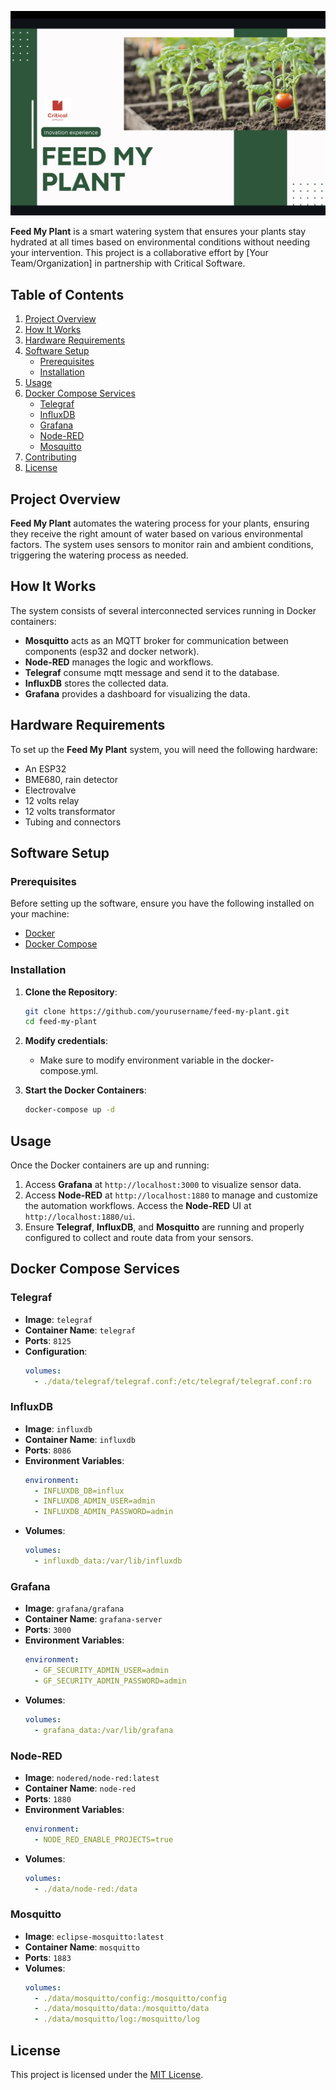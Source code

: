 ![Alt text](cover.png)

**Feed My Plant** is a smart watering system that ensures your plants stay hydrated at all times based on environmental conditions without needing your intervention. This project is a collaborative effort by [Your Team/Organization] in partnership with Critical Software.

## Table of Contents
1. [Project Overview](#project-overview)
2. [How It Works](#how-it-works)
3. [Hardware Requirements](#hardware-requirements)
4. [Software Setup](#software-setup)
    - [Prerequisites](#prerequisites)
    - [Installation](#installation)
5. [Usage](#usage)
6. [Docker Compose Services](#docker-compose-services)
    - [Telegraf](#telegraf)
    - [InfluxDB](#influxdb)
    - [Grafana](#grafana)
    - [Node-RED](#node-red)
    - [Mosquitto](#mosquitto)
7. [Contributing](#contributing)
8. [License](#license)

## Project Overview

**Feed My Plant** automates the watering process for your plants, ensuring they receive the right amount of water based on various environmental factors. The system uses sensors to monitor rain and ambient conditions, triggering the watering process as needed.

## How It Works

The system consists of several interconnected services running in Docker containers:
- **Mosquitto** acts as an MQTT broker for communication between components (esp32 and docker network).
- **Node-RED** manages the logic and workflows.
- **Telegraf** consume mqtt message and send it to the database.
- **InfluxDB** stores the collected data.
- **Grafana** provides a dashboard for visualizing the data.

## Hardware Requirements

To set up the **Feed My Plant** system, you will need the following hardware:
- An ESP32
- BME680, rain detector
- Electrovalve
- 12 volts relay
- 12 volts transformator
- Tubing and connectors

## Software Setup

### Prerequisites

Before setting up the software, ensure you have the following installed on your machine:
- [Docker](https://docs.docker.com/get-docker/)
- [Docker Compose](https://docs.docker.com/compose/install/)

### Installation

1. **Clone the Repository**:
    ```sh
    git clone https://github.com/yourusername/feed-my-plant.git
    cd feed-my-plant
    ```

2. **Modify credentials**:

    - Make sure to modify environment variable in the docker-compose.yml.

3. **Start the Docker Containers**:
    ```sh
    docker-compose up -d
    ```
## Usage

Once the Docker containers are up and running:
1. Access **Grafana** at `http://localhost:3000` to visualize sensor data.
2. Access **Node-RED** at `http://localhost:1880` to manage and customize the automation workflows. Access the **Node-RED** UI at `http://localhost:1880/ui`.
3. Ensure **Telegraf**, **InfluxDB**, and **Mosquitto** are running and properly configured to collect and route data from your sensors.

## Docker Compose Services

### Telegraf

- **Image**: `telegraf`
- **Container Name**: `telegraf`
- **Ports**: `8125`
- **Configuration**:
    ```yaml
    volumes:
      - ./data/telegraf/telegraf.conf:/etc/telegraf/telegraf.conf:ro
    ```

### InfluxDB

- **Image**: `influxdb`
- **Container Name**: `influxdb`
- **Ports**: `8086`
- **Environment Variables**:
    ```yaml
    environment:
      - INFLUXDB_DB=influx
      - INFLUXDB_ADMIN_USER=admin
      - INFLUXDB_ADMIN_PASSWORD=admin
    ```
- **Volumes**:
    ```yaml
    volumes:
      - influxdb_data:/var/lib/influxdb
    ```

### Grafana

- **Image**: `grafana/grafana`
- **Container Name**: `grafana-server`
- **Ports**: `3000`
- **Environment Variables**:
    ```yaml
    environment:
      - GF_SECURITY_ADMIN_USER=admin
      - GF_SECURITY_ADMIN_PASSWORD=admin
    ```
- **Volumes**:
    ```yaml
    volumes:
      - grafana_data:/var/lib/grafana
    ```

### Node-RED

- **Image**: `nodered/node-red:latest`
- **Container Name**: `node-red`
- **Ports**: `1880`
- **Environment Variables**:
    ```yaml
    environment:
      - NODE_RED_ENABLE_PROJECTS=true
    ```
- **Volumes**:
    ```yaml
    volumes:
      - ./data/node-red:/data
    ```

### Mosquitto

- **Image**: `eclipse-mosquitto:latest`
- **Container Name**: `mosquitto`
- **Ports**: `1883`
- **Volumes**:
    ```yaml
    volumes:
      - ./data/mosquitto/config:/mosquitto/config
      - ./data/mosquitto/data:/mosquitto/data
      - ./data/mosquitto/log:/mosquitto/log
    ```

## License

This project is licensed under the [MIT License](LICENSE).
